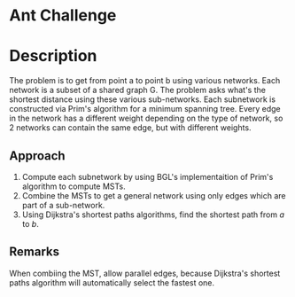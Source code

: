 # Ant Challenge
# Description
The problem is to get from point a to point b using various networks. Each network is a subset of a shared graph G. The problem asks what's the shortest distance using these various sub-networks. Each subnetwork is constructed via Prim's algorithm for a minimum spanning tree. Every edge in the network has a different weight depending on the type of network, so 2 networks can contain the same edge, but with different weights.

## Approach
1. Compute each subnetwork by using BGL's implementaition of Prim's algorithm to compute MSTs.
2. Combine the MSTs to get a general network using only edges which are part of a sub-network. 
3. Using Dijkstra's shortest paths algorithms, find the shortest path from _a_ to _b_.

## Remarks
When combiing the MST, allow parallel edges, because Dijkstra's shortest paths algorithm will automatically select the fastest one.
